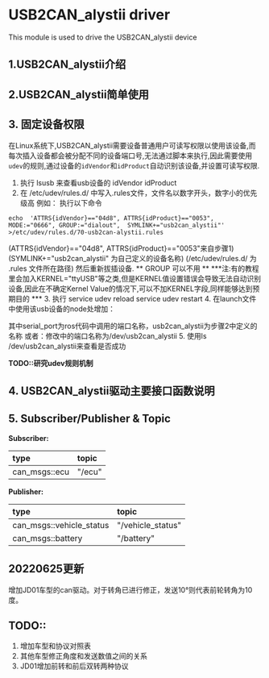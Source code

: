 # USB2CAN_alystii driver
This module is used to drive the USB2CAN_alystii device

## 1.USB2CAN_alystii介绍

## 2.USB2CAN_alystii简单使用

## 3. 固定设备权限
在Linux系统下,USB2CAN_alystii需要设备普通用户可读写权限以使用该设备,而每次插入设备都会被分配不同的设备端口号,无法通过脚本来执行,因此需要使用`udev`的规则,通过设备的`idVendor`和`idProduct`自动识别该设备,并设置可读写权限.

1. 执行 lsusb 来查看usb设备的 idVendor idProduct
2. 在 /etc/udev/rules.d/ 中写入.rules文件，文件名以数字开头，数字小的优先级高
例如：
执行以下命令
```
echo  'ATTRS{idVendor}=="04d8", ATTRS{idProduct}=="0053", MODE:="0666", GROUP:="dialout",  SYMLINK+="usb2can_alystii"' >/etc/udev/rules.d/70-usb2can-alystii.rules
 ```
(ATTRS{idVendor}=="04d8", ATTRS{idProduct}=="0053"来自步骤1)
(SYMLINK+="usb2can_alystii" 为自己定义的设备名称)
(/etc/udev/rules.d/ 为 .rules 文件所在路径)
 然后重新拔插设备.
 ** GROUP 可以不用 **
***注:有的教程里会加入KERNEL="ttyUSB"等之类,但是KERNEL值设置错误会导致无法自动识别设备,因此在不确定Kernel Value的情况下,可以不加KERNEL字段,同样能够达到预期目的 ***
3. 执行 service udev reload
        service udev restart
4. 在launch文件中使用该usb设备的node处增加：
  <param name="serial_port" type="string" value="/dev/usb2can_alystii"/>
  其中serial_port为ros代码中调用的端口名称，usb2can_alystii为步骤2中定义的名称
  或者：修改<node>中的端口名称为/dev/usb2can_alystii
5. 使用ls /dev/usb2can_alystii来查看是否成功

**TODO::研究udev规则机制**

## 4. USB2CAN_alystii驱动主要接口函数说明

## 5. Subscriber/Publisher & Topic
**Subscriber:**  

| type | topic |
| :--- | :---  |
| can_msgs::ecu | "/ecu" |  

**Publisher:**  

| type | topic |
| :--- | :---  |
| can_msgs::vehicle_status | "/vehicle_status" |
| can_msgs::battery | "/battery" |

## 20220625更新
增加JD01车型的can驱动。对于转角已进行修正，发送10°则代表前轮转角为10度。

## TODO::
1. 增加车型和协议对照表
2. 其他车型修正角度和发送数值之间的关系
3. JD01增加前转和前后双转两种协议